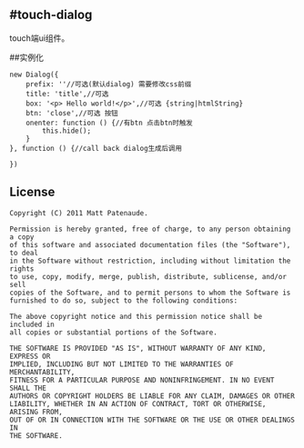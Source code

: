 #touch-dialog
--------------------

touch端ui组件。

##实例化

	new Dialog({
		prefix: ''//可选(默认dialog) 需要修改css前缀
        title: 'title',//可选
        box: '<p> Hello world!</p>',//可选 {string|htmlString}
        btn: 'close',//可选 按钮
        onenter: function () {//有btn 点击btn时触发
            this.hide();
        }
    }, function () {//call back dialog生成后调用

    })
License
-------

	Copyright (C) 2011 Matt Patenaude.

	Permission is hereby granted, free of charge, to any person obtaining a copy
	of this software and associated documentation files (the "Software"), to deal
	in the Software without restriction, including without limitation the rights
	to use, copy, modify, merge, publish, distribute, sublicense, and/or sell
	copies of the Software, and to permit persons to whom the Software is
	furnished to do so, subject to the following conditions:

	The above copyright notice and this permission notice shall be included in
	all copies or substantial portions of the Software.

	THE SOFTWARE IS PROVIDED "AS IS", WITHOUT WARRANTY OF ANY KIND, EXPRESS OR
	IMPLIED, INCLUDING BUT NOT LIMITED TO THE WARRANTIES OF MERCHANTABILITY,
	FITNESS FOR A PARTICULAR PURPOSE AND NONINFRINGEMENT. IN NO EVENT SHALL THE
	AUTHORS OR COPYRIGHT HOLDERS BE LIABLE FOR ANY CLAIM, DAMAGES OR OTHER
	LIABILITY, WHETHER IN AN ACTION OF CONTRACT, TORT OR OTHERWISE, ARISING FROM,
	OUT OF OR IN CONNECTION WITH THE SOFTWARE OR THE USE OR OTHER DEALINGS IN
	THE SOFTWARE.
